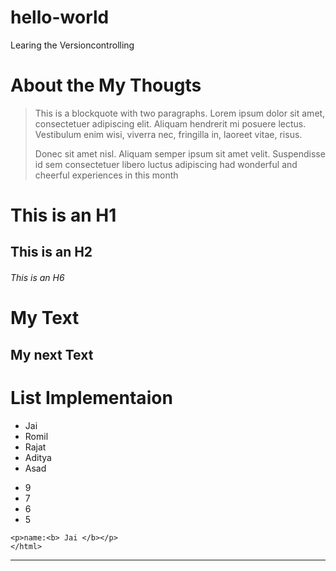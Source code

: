 # hello-world
Learing the Versioncontrolling
# About the My Thougts
> This is a blockquote with two paragraphs. Lorem ipsum dolor sit amet,
> consectetuer adipiscing elit. Aliquam hendrerit mi posuere lectus.
> Vestibulum enim wisi, viverra nec, fringilla in, laoreet vitae, risus.
> 
> Donec sit amet nisl. Aliquam semper ipsum sit amet velit. Suspendisse
> id sem consectetuer libero luctus adipiscing
had wonderful and cheerful experiences in this month

# This is an H1

## This is an H2

###### This is an H6

My Text
========
My next Text
-------

# List Implementaion
>
* Jai
* Romil
* Rajat
* Aditya
* Asad
>
+ 9
+ 7
+ 6
+ 5

```<html>
<p>name:<b> Jai </b></p>
</html>
```
------------------------------------------------
